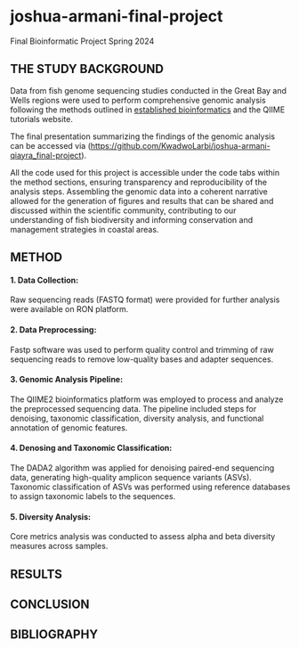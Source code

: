 # joshua-armani-final-project
Final Bioinformatic Project Spring 2024
## THE STUDY BACKGROUND
Data from fish genome sequencing studies conducted in the Great Bay and Wells regions were used to perform comprehensive genomic analysis following the methods outlined in [established bioinformatics](https://github.com/jthmiller/eDNA-metabarcoding-intro/blob/Gen711-811/README.md) and the QIIME tutorials website. 

The final presentation summarizing the findings of the genomic analysis can be accessed via (https://github.com/KwadwoLarbi/joshua-armani-qiayra_final-project). 

All the code used for this project is accessible under the code tabs within the method sections, ensuring transparency and reproducibility of the analysis steps. Assembling the genomic data into a coherent narrative allowed for the generation of figures and results that can be shared and discussed within the scientific community, contributing to our understanding of fish biodiversity and informing conservation and management strategies in coastal areas.

## METHOD
#### 1. Data Collection: 
Raw sequencing reads (FASTQ format) were provided for further analysis were available on RON platform.
#### 2. Data Preprocessing: 
Fastp software was used to perform quality control and trimming of raw sequencing reads to remove low-quality bases and adapter sequences. 
#### 3. Genomic Analysis Pipeline: 
The QIIME2 bioinformatics platform was employed to process and analyze the preprocessed sequencing data. The pipeline included steps for denoising, taxonomic classification, diversity analysis, and functional annotation of genomic features.
#### 4. Denosing and Taxonomic Classification:
   The DADA2 algorithm was applied for denoising paired-end sequencing data, generating high-quality amplicon sequence variants (ASVs). 
   Taxonomic classification of ASVs was performed using reference databases to assign taxonomic labels to the sequences.
#### 5. Diversity Analysis: 
Core metrics analysis was conducted to assess alpha and beta diversity measures across samples. 

## RESULTS 


## CONCLUSION 

## BIBLIOGRAPHY
